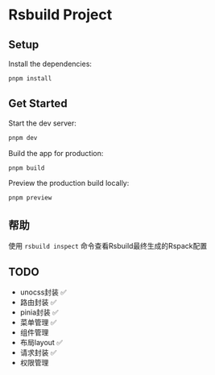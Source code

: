 # Rsbuild Project

## Setup

Install the dependencies:

```bash
pnpm install
```

## Get Started

Start the dev server:

```bash
pnpm dev
```

Build the app for production:

```bash
pnpm build
```

Preview the production build locally:

```bash
pnpm preview
```

## 帮助
使用 `rsbuild inspect` 命令查看Rsbuild最终生成的Rspack配置

## TODO
- unocss封装 ✅
- 路由封装 ✅
- pinia封装 ✅
- 菜单管理 ✅
- 组件管理
- 布局layout ✅
- 请求封装 ✅
- 权限管理
